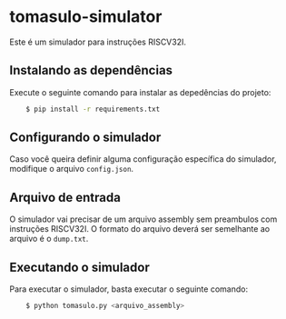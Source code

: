 # tomasulo-simulator
Este é um simulador para instruções RISCV32I.

## Instalando as dependências
Execute o seguinte comando para instalar as depedências do projeto:

```sh
    $ pip install -r requirements.txt
```

## Configurando o simulador
Caso você queira definir alguma configuração específica do simulador, modifique o arquivo `config.json`.

## Arquivo de entrada
O simulador vai precisar de um arquivo assembly sem preambulos com instruções RISCV32I. O formato do arquivo deverá ser semelhante ao arquivo é o `dump.txt`.

## Executando o simulador
Para executar o simulador, basta executar o seguinte comando:

```sh
    $ python tomasulo.py <arquivo_assembly>
```
